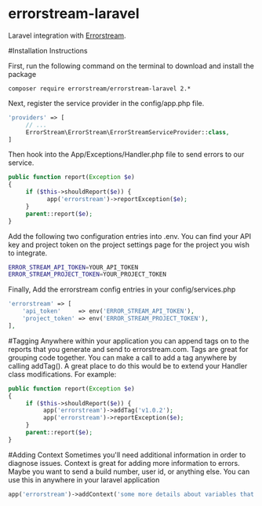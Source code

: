 # errorstream-laravel
Laravel integration with [Errorstream](https://www.errorstream.com/).

#Installation Instructions

First, run the following command on the terminal to download and install the package 
```text
composer require errorstream/errorstream-laravel 2.*
```

Next, register the service provider in the config/app.php file.
```php
'providers' => [
     // ...
     ErrorStream\ErrorStream\ErrorStreamServiceProvider::class,
]
```

Then hook into the App/Exceptions/Handler.php file to send errors to our service.
```php
public function report(Exception $e)
{
     if ($this->shouldReport($e)) {
           app('errorstream')->reportException($e);
     }
     parent::report($e);
}
```

Add the following two configuration entries into .env. You can find your API key and project token on the project settings page for the project you wish to integrate.
```bash
ERROR_STREAM_API_TOKEN=YOUR_API_TOKEN
ERROR_STREAM_PROJECT_TOKEN=YOUR_PROJECT_TOKEN
```

Finally, Add the errorstream config entries in your config/services.php
```php
'errorstream' => [
    'api_token'     => env('ERROR_STREAM_API_TOKEN'),
    'project_token' => env('ERROR_STREAM_PROJECT_TOKEN'),
],
```

#Tagging
Anywhere within your application you can append tags on to the reports that you generate and send to errorstream.com. Tags are great for grouping code together. You can make a call to add a tag anywhere by calling addTag(). A great place to do this would be to extend your Handler class modifications. For example:
```php
public function report(Exception $e)
{
     if ($this->shouldReport($e)) {
          app('errorstream')->addTag('v1.0.2');
          app('errorstream')->reportException($e);
     }
     parent::report($e);
}
```


#Adding Context
Sometimes you'll need additional information in order to diagnose issues. Context is great for adding more information to errors. Maybe you want to send a build number, user id, or anything else. You can use this in anywhere in your laravel application

```php
app('errorstream')->addContext('some more details about variables that are set');
```
